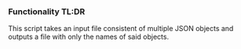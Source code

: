 ### Functionality TL:DR
This script takes an input file consistent of multiple JSON objects and outputs a file with only the names of said objects.
